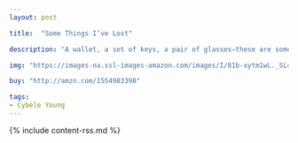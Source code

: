 ```yaml
---
layout: post

title:  "Some Things I’ve Lost"

description: "A wallet, a set of keys, a pair of glasses—these are some of the household objects that disappear and are fantastically reconstituted in Cybèle Young’s inventive new picture book. Minimal text conveys the magic of a world where even inanimate objects are constantly undergoing a process of growth, transformation and change."

img: "https://images-na.ssl-images-amazon.com/images/I/81b-xytm1wL._SL480_.jpg"

buy: "http://amzn.com/1554983398"

tags:
- Cybèle Young
---
```


{% include content-rss.md %}